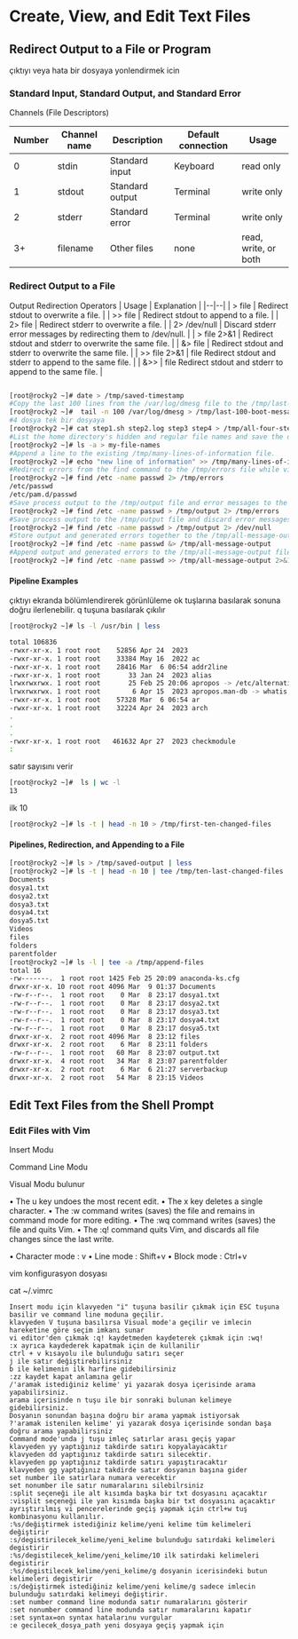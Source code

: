 # Create, View, and Edit Text Files

## Redirect Output to a File or Program

çıktıyı veya hata bir dosyaya yonlendirmek icin

### Standard Input, Standard Output, and Standard Error


Channels (File Descriptors)

| Number | Channel name    | Description    | Default connection    | Usage    |
|--|--|--|--|--|
| 0 | stdin | Standard input | Keyboard | read only |
| 1 | stdout| Standard output | Terminal | write only |
| 2 | stderr | Standard error | Terminal | write only |
| 3+ | filename | Other files | none | read, write, or both |


### Redirect Output to a File

Output Redirection Operators
| Usage  | Explanation    |
|--|--|
| > file | Redirect stdout to overwrite a file. |
| >> file | Redirect stdout to append to a file. |
| 2> file | Redirect stderr to overwrite a file. |
| 2> /dev/null | Discard stderr error messages by redirecting them to /dev/null. |
| > file 2>&1 | Redirect stdout and stderr to overwrite the same file. |
| &> file | Redirect stdout and stderr to overwrite the same file. |
| >> file 2>&1 | file Redirect stdout and stderr to append to the same file. |
| &>>  | file Redirect stdout and stderr to append to the same file. |


```sh

[root@rocky2 ~]# date > /tmp/saved-timestamp
#Copy the last 100 lines from the /var/log/dmesg file to the /tmp/last-100-boot-messages file
[root@rocky2 ~]#  tail -n 100 /var/log/dmesg > /tmp/last-100-boot-messages
#4 dosya tek bir dosyaya
[root@rocky2 ~]# cat step1.sh step2.log step3 step4 > /tmp/all-four-steps-in-one
#List the home directory's hidden and regular file names and save the output to the my-file-names file.
[root@rocky2 ~]# ls -a > my-file-names
#Append a line to the existing /tmp/many-lines-of-information file.
[root@rocky2 ~]# echo "new line of information" >> /tmp/many-lines-of-information
#Redirect errors from the find command to the /tmp/errors file while viewing normal command output on the terminal
[root@rocky2 ~]# find /etc -name passwd 2> /tmp/errors
/etc/passwd
/etc/pam.d/passwd
#Save process output to the /tmp/output file and error messages to the /tmp/errors file
[root@rocky2 ~]# find /etc -name passwd > /tmp/output 2> /tmp/errors
#Save process output to the /tmp/output file and discard error messages.
[root@rocky2 ~]# find /etc -name passwd > /tmp/output 2> /dev/null
#Store output and generated errors together to the /tmp/all-message-output file.
[root@rocky2 ~]# find /etc -name passwd &> /tmp/all-message-output
#Append output and generated errors to the /tmp/all-message-output file
[root@rocky2 ~]# find /etc -name passwd >> /tmp/all-message-output 2>&1

```
#### Pipeline Examples

çıktıyı ekranda bölümlendirerek görünlüleme ok tuşlarına basılarak sonuna doğru ilerlenebilir. q tuşuna basılarak çıkılır

```sh
[root@rocky2 ~]# ls -l /usr/bin | less

total 106836
-rwxr-xr-x. 1 root root    52856 Apr 24  2023 
-rwxr-xr-x. 1 root root    33384 May 16  2022 ac
-rwxr-xr-x. 1 root root    28416 Mar  6 06:54 addr2line
-rwxr-xr-x. 1 root root       33 Jan 24  2023 alias
lrwxrwxrwx. 1 root root       25 Feb 25 20:06 apropos -> /etc/alternatives/apropos
lrwxrwxrwx. 1 root root        6 Apr 15  2023 apropos.man-db -> whatis
-rwxr-xr-x. 1 root root    57328 Mar  6 06:54 ar
-rwxr-xr-x. 1 root root    32224 Apr 24  2023 arch
.
.
.
-rwxr-xr-x. 1 root root   461632 Apr 27  2023 checkmodule
:
```

satır sayısını verir
```sh
[root@rocky2 ~]#  ls | wc -l
13
```

ilk 10 
```sh
[root@rocky2 ~]# ls -t | head -n 10 > /tmp/first-ten-changed-files
```


#### Pipelines, Redirection, and Appending to a File

```sh
[root@rocky2 ~]# ls > /tmp/saved-output | less
[root@rocky2 ~]# ls -t | head -n 10 | tee /tmp/ten-last-changed-files
Documents
dosya1.txt
dosya2.txt
dosya3.txt
dosya4.txt
dosya5.txt
Videos
files
folders
parentfolder
[root@rocky2 ~]# ls -l | tee -a /tmp/append-files
total 16
-rw-------.  1 root root 1425 Feb 25 20:09 anaconda-ks.cfg
drwxr-xr-x. 10 root root 4096 Mar  9 01:37 Documents
-rw-r--r--.  1 root root    0 Mar  8 23:17 dosya1.txt
-rw-r--r--.  1 root root    0 Mar  8 23:17 dosya2.txt
-rw-r--r--.  1 root root    0 Mar  8 23:17 dosya3.txt
-rw-r--r--.  1 root root    0 Mar  8 23:17 dosya4.txt
-rw-r--r--.  1 root root    0 Mar  8 23:17 dosya5.txt
drwxr-xr-x.  2 root root 4096 Mar  8 23:12 files
drwxr-xr-x.  2 root root    6 Mar  8 23:11 folders
-rw-r--r--.  1 root root   60 Mar  8 23:07 output.txt
drwxr-xr-x.  4 root root   34 Mar  8 23:07 parentfolder
drwxr-xr-x.  2 root root    6 Mar  6 21:27 serverbackup
drwxr-xr-x.  2 root root   54 Mar  8 23:15 Videos
```


## Edit Text Files from the Shell Prompt



### Edit Files with Vim

Insert Modu

Command Line Modu

Visual Modu bulunur

• The u key undoes the most recent edit.
• The x key deletes a single character.
• The :w command writes (saves) the file and remains in command mode for more editing.
• The :wq command writes (saves) the file and quits Vim.
• The :q! command quits Vim, and discards all file changes since the last write.



• Character mode : v
• Line mode : Shift+v
• Block mode : Ctrl+v


vim konfigurasyon dosyası

cat ~/.vimrc


```
Insert modu için klavyeden "i" tuşuna basilir çıkmak için ESC tuşuna basilir ve command line moduna geçilir. 
klavyeden V tuşuna basılırsa Visual mode'a geçilir ve imlecin hareketine göre seçim imkanı sunar
vi editor'den çıkmak :q! kaydetmeden kaydeterek çıkmak için :wq!
:x ayrıca kaydederek kapatmak için de kullanilir
ctrl + v kısayolu ile bulunduğu satırı seçer
j ile satır değiştirebilirsiniz
b ile kelimenin ilk harfine gidebilirsiniz
:zz kaydet kapat anlamına gelir
/'aramak istediğiniz kelime' yi yazarak dosya içerisinde arama yapabilirsiniz.
arama içerisinde n tuşu ile bir sonraki bulunan kelimeye gidebilirsiniz.
Dosyanın sonundan başına doğru bir arama yapmak istiyorsak
?'aramak istenilen kelime' yi yazarak dosya içerisinde sondan başa doğru arama yapabilirsiniz
Command mode'unda j tuşu imleç satırlar arası geçiş yapar
klavyeden yy yaptığınız takdirde satırı kopyalayacaktır
klavyeden dd yaptığınız takdirde satırı silecektir.
klavyeden pp yaptığınız takdirde satırı yapıştıracaktır
klavyeden gg yaptığınız takdirde satır dosyanın başına gider
set number ile satırlara numara verecektir
set nonumber ile satır numaralarını silebilrsiniz
:split seçeneği ile alt kısımda başka bir txt dosyasını açacaktır
:visplit seçeneği ile yan kısımda başka bir txt dosyasını açacaktır
ayrıştırılmış vi pencerelerinde geçiş yapmak için ctrl+w tuş kombinasyonu kullanılır.
:%s/değiştirmek istediğiniz kelime/yeni kelime tüm kelimeleri değiştirir
:s/degistirilecek_kelime/yeni_kelime bulunduğu satırdaki kelimeleri degistirir
:%s/degistilecek_kelime/yeni_kelime/10 ilk satirdaki kelimeleri degistirir
:%s/degistilecek_kelime/yeni_kelime/g dosyanin icerisindeki butun kelimeleri degistirir
:s/değiştirmek istediğiniz kelime/yeni kelime/g sadece imlecin bulunduğu satırdaki kelimeyi değiştirir.
:set number command line modunda satır numaralarını gösterir
:set nonumber command line modunda satır numaralarını kapatır
:set syntax=on syntax hatalarınu vurgular
:e gecilecek_dosya_path yeni dosyaya geçiş yapmak için

```





